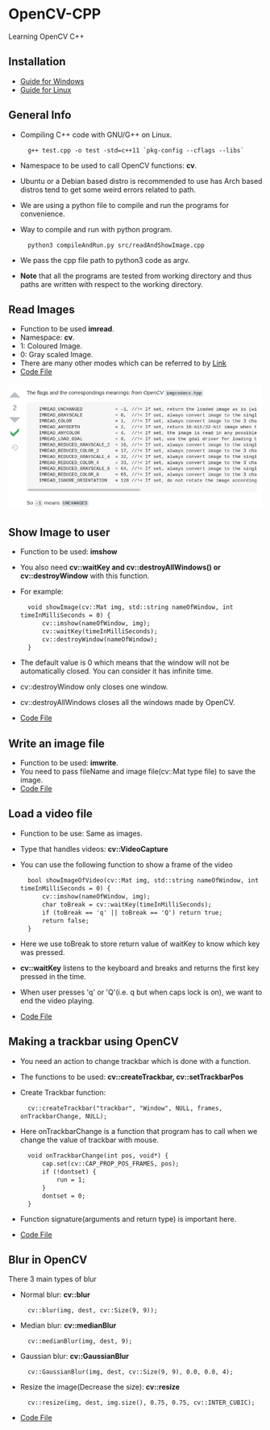 # OpenCV-CPP
Learning OpenCV C++

## Installation

- [Guide for Windows](https://www.youtube.com/watch?v=m9HBM1m_EMU)
- [Guide for Linux](https://github.com/lvnlinh1812/Build_OpenCv_Cplusplus)

## General Info 

- Compiling C++ code with GNU/G++ on Linux.

        g++ test.cpp -o test -std=c++11 `pkg-config --cflags --libs`

- Namespace to be used to call OpenCV functions: <b>cv</b>.
- Ubuntu or a Debian based distro is recommended to use has Arch based distros tend to get some weird errors related to path.
- We are using a python file to compile and run the programs for convenience. 
- Way to compile and run with python program.

        python3 compileAndRun.py src/readAndShowImage.cpp
- We pass the cpp file path to python3 code as argv.
- <b>Note</b> that all the programs are tested from working directory and thus paths are written with respect to the working directory.

## Read Images

- Function to be used <b>imread</b>.
- Namespace: <b>cv</b>.
- 1: Coloured Image.
- 0: Gray scaled Image.
- There are many other modes which can be referred to by [Link](https://stackoverflow.com/questions/56063512/what-does-flag-1-in-imread-of-opencv-mean)
- [Code File](src/readAndShowImage.cpp)
<img src = "img/Screenshot 2021-10-28 at 15-43-46 what does flag -1 in imread of opencv mean.png">

## Show Image to user

- Function to be used: <b>imshow</b>
- You also need <b>cv::waitKey and cv::destroyAllWindows() or cv::destroyWindow</b> with this function.
- For example:

        void showImage(cv::Mat img, std::string nameOfWindow, int timeInMilliSeconds = 0) {
            cv::imshow(nameOfWindow, img);
            cv::waitKey(timeInMilliSeconds);
            cv::destroyWindow(nameOfWindow);
        }

- The default value is 0 which means that the window will not be automatically closed. You can consider it has infinite time.
- cv::destroyWindow only closes one window.
- cv::destroyAllWindows closes all the windows made by OpenCV.
- [Code File](src/readAndShowImage.cpp)

## Write an image file

- Function to be used: <b>imwrite</b>.
- You need to pass fileName and image file(cv::Mat type file) to save the image.
- [Code File](src/writeImage.cpp)

## Load a video file

- Function to be use: Same as images.
- Type that handles videos: <b>cv::VideoCapture</b>
- You can use the following function to show a frame of the video


        bool showImageOfVideo(cv::Mat img, std::string nameOfWindow, int timeInMilliSeconds = 0) {
            cv::imshow(nameOfWindow, img);
            char toBreak = cv::waitKey(timeInMilliSeconds);
            if (toBreak == 'q' || toBreak == 'Q') return true;
            return false;
        }

- Here we use toBreak to store return value of waitKey to know which key was pressed.
- <b>cv::waitKey</b> listens to the keyboard and breaks and returns the first key pressed in the time.
- When user presses 'q' or 'Q'(i.e. q but when caps lock is on), we want to end the video playing.
- [Code File](src/loadVideo.cpp)

## Making a trackbar using OpenCV

- You need an action to change trackbar which is done with a function.
- The functions to be used: <b>cv::createTrackbar, cv::setTrackbarPos</b>
- Create Trackbar function:

        cv::createTrackbar("trackbar", "Window", NULL, frames, onTrackbarChange, NULL);

- Here onTrackbarChange is a function that program has to call when we change the value of trackbar with mouse.

        void onTrackbarChange(int pos, void*) {
            cap.set(cv::CAP_PROP_POS_FRAMES, pos);
            if (!dontset) {
                run = 1;
            }
            dontset = 0;
        }
- Function signature(arguments and return type) is important here.
- [Code File](src/trackbar.cpp)

## Blur in OpenCV 

There 3 main types of blur
- Normal blur: <b>cv::blur</b>
		
		cv::blur(img, dest, cv::Size(9, 9));

- Median blur: <b>cv::medianBlur</b>

		cv::medianBlur(img, dest, 9);

- Gaussian blur: <b>cv::GaussianBlur</b>

		cv::GaussianBlur(img, dest, cv::Size(9, 9), 0.0, 0.0, 4);

- Resize the image(Decrease the size): <b>cv::resize</b>

		cv::resize(img, dest, img.size(), 0.75, 0.75, cv::INTER_CUBIC);

- [Code File](src/blurImages.cpp)
